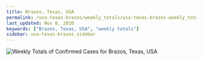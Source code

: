 ```yaml
---
title: Brazos, Texas, USA
permalink: /usa-texas-brazos/weekly_totals/usa-texas-brazos-weekly_totals.html
last_updated: Nov 8, 2020
keywords: ["Brazos, Texas, USA", "weekly totals"]
sidebar: usa-texas-brazos_sidebar
---
```


![Weekly Totals of Confirmed Cases for Brazos, Texas, USA](/covid_tracker/images/graphs/usa-texas-brazos-weekly_totals_graph.png)
